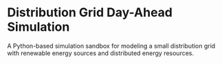 # Distribution Grid Day-Ahead Simulation

A Python-based simulation sandbox for modeling a small distribution grid with renewable energy sources and distributed energy resources.


